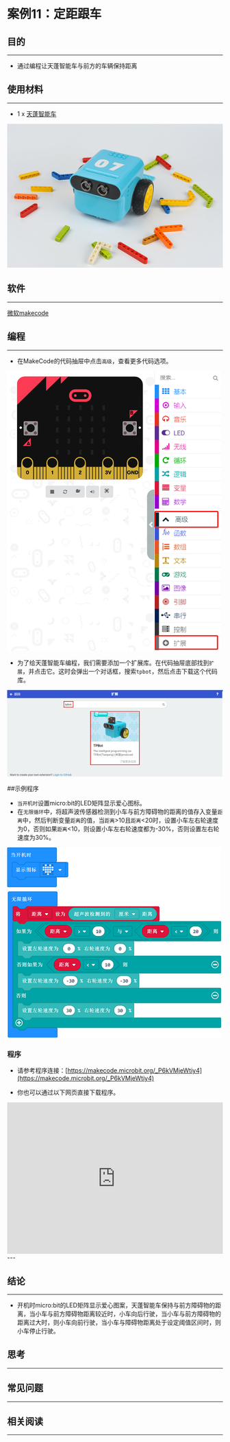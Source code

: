 # 案例11：定距跟车

## 目的
---
- 通过编程让天蓬智能车与前方的车辆保持距离

## 使用材料
---

- 1 x [天蓬智能车](https://item.taobao.com/item.htm?spm=a1z10.5-c-s.w4002-18602834185.41.68d15ccfBFHNPy&id=618758535761)



![](./images/TPBot_tianpeng_case_01_01.png)





## 软件
---
[微软makecode](https://makecode.microbit.org/#)


## 编程
---


- 在MakeCode的代码抽屉中点击`高级`，查看更多代码选项。

![](./images/TPBot_tianpeng_case_01_02.png)

- 为了给天蓬智能车编程，我们需要添加一个扩展库。在代码抽屉底部找到`扩展`，并点击它。这时会弹出一个对话框，搜索`tpbot`，然后点击下载这个代码库。

![](./images/TPBot_tianpeng_case_01_03.png)

##示例程序
- `当开机时`设置micro:bit的LED矩阵显示爱心图标。
- 在`无限循环`中，将超声波传感器检测到小车与前方障碍物的距离的值存入变量`距离`中，然后判断变量`距离`的值，当`距离`>10且`距离`<20时，设置小车左右轮速度为0，否则如果`距离`<10，则设置小车左右轮速度都为-30%，否则设置左右轮速度为30%。

![](./images/TPBot_tianpeng_case_11_04.png)

### 程序
- 请参考程序连接：[https://makecode.microbit.org/_P6kVMjeWtiy4](https://makecode.microbit.org/_P6kVMjeWtiy4)

- 你也可以通过以下网页直接下载程序。

<div style="position:relative;height:0;padding-bottom:70%;overflow:hidden;"><iframe style="position:absolute;top:0;left:0;width:100%;height:100%;" src="https://makecode.microbit.org/#pub:_P6kVMjeWtiy4" frameborder="0" sandbox="allow-popups allow-forms allow-scripts allow-same-origin"></iframe></div>  
---

## 结论
---

- 开机时micro:bit的LED矩阵显示爱心图案，天蓬智能车保持与前方障碍物的距离，当小车与前方障碍物距离较近时，小车向后行驶，当小车与前方障碍物的距离过大时，则小车向前行驶，当小车与障碍物距离处于设定阈值区间时，则小车停止行驶。


## 思考
---


## 常见问题
---


## 相关阅读  
---


